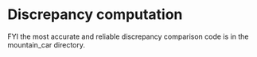 # Discrepancy computation

FYI the most accurate and reliable discrepancy comparison code is in the mountain_car directory.